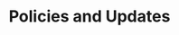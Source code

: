 ---
title: "Policies and Updates"
# meta description
description: "Our definition of good faith in the context of finding and reporting vulnerabilities, our security procedure"
# save as draft
draft: false
---